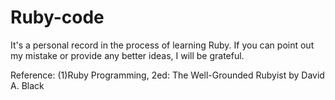 # Ruby-code

It's a personal record in the process of learning Ruby.
If you can point out my mistake or provide any better ideas, I will be grateful.

Reference: 
(1)Ruby Programming, 2ed: The Well-Grounded Rubyist by David A. Black
